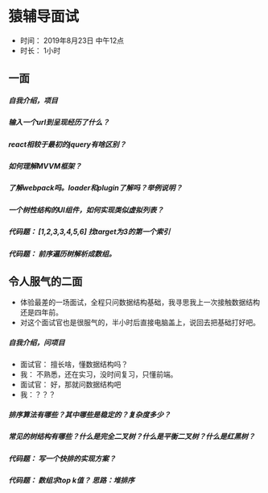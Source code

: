 
# 猿辅导面试
+ 时间： 2019年8月23日 中午12点
+ 时长： 1小时

## 一面

##### 自我介绍，项目

##### 输入一个url到呈现经历了什么？

##### react相较于最初的jquery有啥区别？

##### 如何理解MVVM框架？

##### 了解webpack吗。loader和plugin了解吗？举例说明？

##### 一个树性结构的UI组件，如何实现类似虚拟列表？

##### 代码题： [1,2,3,3,4,5,6] 找target为3的第一个索引

##### 代码题： 前序遍历树解析成数组。


## 令人服气的二面
+ 体验最差的一场面试，全程只问数据结构基础，我寻思我上一次接触数据结构还是四年前。
+ 对这个面试官也是很服气的，半小时后直接电脑盖上，说回去把基础打好吧。

##### 自我介绍，问项目
+ 面试官： 擅长啥，懂数据结构吗？
+ 我： 不熟悉，还在实习，没时间复习，只懂前端。
+ 面试官： 好，那就问数据结构吧
+ 我：？？？

##### 排序算法有哪些？其中哪些是稳定的？复杂度多少？

##### 常见的树结构有哪些？什么是完全二叉树？什么是平衡二叉树？什么是红黑树？

##### 代码题： 写一个快排的实现方案？

##### 代码题： 数组求top k值？ 思路：堆排序

